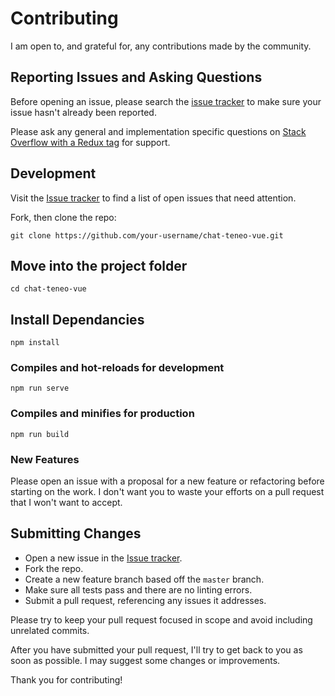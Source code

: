 # Contributing

I am open to, and grateful for, any contributions made by the community.

## Reporting Issues and Asking Questions

Before opening an issue, please search the [issue tracker](https://github.com/jolzee/chat-teneo-vue/issues) to make sure your issue hasn't already been reported.

Please ask any general and implementation specific questions on [Stack Overflow with a Redux tag](http://stackoverflow.com/questions/tagged/redux?sort=votes&pageSize=50) for support.

## Development

Visit the [Issue tracker](https://github.com/jolzee/chat-teneo-vue/issues) to find a list of open issues that need attention.

Fork, then clone the repo:

```
git clone https://github.com/your-username/chat-teneo-vue.git
```

## Move into the project folder

```
cd chat-teneo-vue
```

## Install Dependancies

```
npm install
```

### Compiles and hot-reloads for development

```
npm run serve
```

### Compiles and minifies for production

```
npm run build
```

### New Features

Please open an issue with a proposal for a new feature or refactoring before starting on the work. I don't want you to waste your efforts on a pull request that I won't want to accept.

## Submitting Changes

- Open a new issue in the [Issue tracker](https://github.com/jolzee/chat-teneo-vue/issues).
- Fork the repo.
- Create a new feature branch based off the `master` branch.
- Make sure all tests pass and there are no linting errors.
- Submit a pull request, referencing any issues it addresses.

Please try to keep your pull request focused in scope and avoid including unrelated commits.

After you have submitted your pull request, I'll try to get back to you as soon as possible. I may suggest some changes or improvements.

Thank you for contributing!
